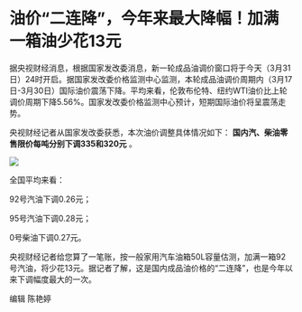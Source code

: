# 油价“二连降”，今年来最大降幅！加满一箱油少花13元

据央视财经消息，根据国家发改委消息，新一轮成品油调价窗口将于今天（3月31日）24时开启。据国家发改委价格监测中心监测，本轮成品油调价周期内（3月17日-3月30日）国际油价震荡下降。平均来看，伦敦布伦特、纽约WTI油价比上轮调价周期下降5.56%。国家发改委价格监测中心预计，短期国际油价将呈震荡走势。

央视财经记者从国家发改委获悉，本次油价调整具体情况如下： **国内汽、柴油零售限价每吨分别下调335和320元** 。

![](https://inews.gtimg.com/om_bt/OTB6mNHo7rBLxzDlqeyyZ1Ed9PRrExuYCSGtyuvQ42g8oAA/1000)

全国平均来看：

92号汽油下调0.26元；

95号汽油下调0.28元；

0号柴油下调0.27元。

央视财经记者给您算了一笔账，按一般家用汽车油箱50L容量估测，加满一箱92号汽油，将少花13元。据记者了解，这是国内成品油价格的“二连降”，也是今年以来下调幅度最大的一次。

编辑 陈艳婷

